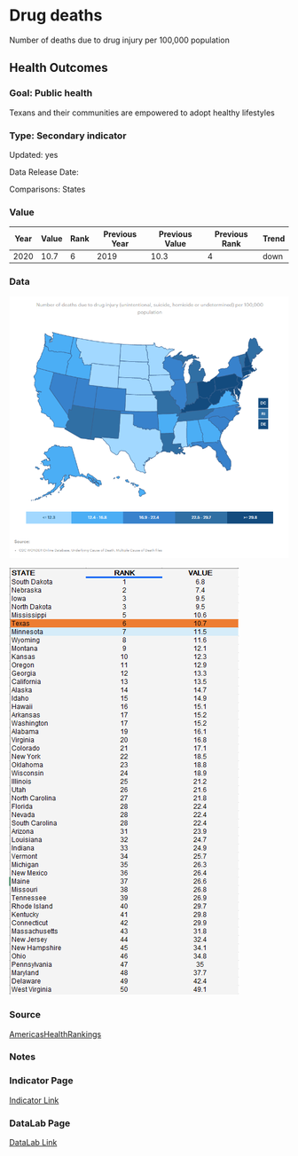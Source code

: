 # Drug deaths

Number of deaths due to drug injury per 100,000 population

## Health Outcomes

### Goal: Public health

Texans and their communities are empowered to adopt healthy lifestyles

### Type: Secondary indicator

Updated: yes

Data Release Date: 


Comparisons: States

### Value

| Year      |  Value      | Rank        | Previous Year | Previous Value | Previous Rank | Trend | 
| ----------- | ----------- | ----------- | ----------- | ----------- | ----------- | -----------|
|   2020     | 10.7        |  6        |      2019    |   10.3    | 4       |    down       | 

### Data

![map](./map_drugdeaths.PNG)

![data](./data_drugdeaths.PNG)


### Source

[AmericasHealthRankings](https://www.americashealthrankings.org/explore/annual/measure/colorectal_cancer_screening/state/ALL)


### Notes


### Indicator Page

[Indicator Link](https://indicators.texas2036.org/indicator/57)


### DataLab Page


[DataLab Link](https://datalab.texas2036.org/vsmoehc/drug-overdose-deaths-in-the-united-states-1999-2015?accesskey=rvlnetf)